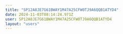 ```yaml
---
title: "SP12A8JE7G61BWAY1M47A25CFW0TJ9A6QQB1ATYD4"
date: 2024-11-03T08:14:24.971Z
user: SP12A8JE7G61BWAY1M47A25CFW0TJ9A6QQB1ATYD4
layout: "users"
---
```

    